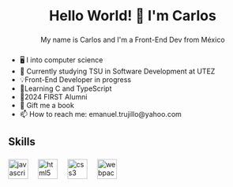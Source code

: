 <br clear="both">

<h1 align="center">Hello World! 👋 I'm Carlos</h1>

###

<p align="center">My name is Carlos and I'm a Front-End Dev  from México</p>

###

<ul align="left">
  <li>🖥️ I into computer science</li>
  <li>🌱 Currently studying TSU in Software Development at UTEZ </li>
  <li>💡Front-End Developer in progress </li>
  <li>📎Learning C and TypeScript </li>
  <li>🤖2024 FIRST Alumni</li>
  <li>📕 Gift me a book</li>
  <li>📫 How to reach me: emanuel.trujillo@yahoo.com</li>
</ul>

###

<h2 align="left">Skills</h2>

###

<div align="left">
  <img src="https://cdn.jsdelivr.net/gh/devicons/devicon/icons/javascript/javascript-original.svg" height="40" alt="javascript logo"  />
  <img width="12" />
  <img src="https://cdn.jsdelivr.net/gh/devicons/devicon/icons/html5/html5-original.svg" height="40" alt="html5 logo"  />
  <img width="12" />
  <img src="https://cdn.jsdelivr.net/gh/devicons/devicon/icons/css3/css3-original.svg" height="40" alt="css3 logo"  />
  <img width="12" />
  <img src="https://cdn.jsdelivr.net/gh/devicons/devicon/icons/webpack/webpack-original.svg" height="40" alt="webpack logo"  />
</div>

###

<!-- <img src="https://raw.githubusercontent.com/Caryuter/Caryuter/output/snake.svg" alt="Snake animation" /> -->

###

<div align="left">
</div>

###
